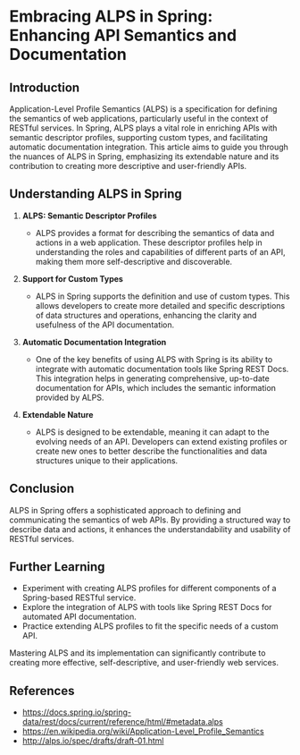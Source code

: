 # Embracing ALPS in Spring: Enhancing API Semantics and Documentation

## Introduction

Application-Level Profile Semantics (ALPS) is a specification for defining the semantics of web applications,
particularly useful in the context of RESTful services. In Spring, ALPS plays a vital role in enriching APIs with
semantic descriptor profiles, supporting custom types, and facilitating automatic documentation integration. This
article aims to guide you through the nuances of ALPS in Spring, emphasizing its extendable nature and its
contribution to creating more descriptive and user-friendly APIs.

## Understanding ALPS in Spring

1. **ALPS: Semantic Descriptor Profiles**

    - ALPS provides a format for describing the semantics of data and actions in a web application. These descriptor
      profiles help in understanding the roles and capabilities of different parts of an API, making them more
      self-descriptive and discoverable.

2. **Support for Custom Types**

    - ALPS in Spring supports the definition and use of custom types. This allows developers to create more detailed and
      specific descriptions of data structures and operations, enhancing the clarity and usefulness of the API
      documentation.

3. **Automatic Documentation Integration**

    - One of the key benefits of using ALPS with Spring is its ability to integrate with automatic documentation tools
      like Spring REST Docs. This integration helps in generating comprehensive, up-to-date documentation for APIs,
      which includes the semantic information provided by ALPS.

4. **Extendable Nature**

    - ALPS is designed to be extendable, meaning it can adapt to the evolving needs of an API. Developers can extend
      existing profiles or create new ones to better describe the functionalities and data structures unique to their
      applications.

## Conclusion

ALPS in Spring offers a sophisticated approach to defining and communicating the semantics of web APIs. By providing a
structured way to describe data and actions, it enhances the understandability and usability of RESTful services.

## Further Learning

- Experiment with creating ALPS profiles for different components of a Spring-based RESTful service.
- Explore the integration of ALPS with tools like Spring REST Docs for automated API documentation.
- Practice extending ALPS profiles to fit the specific needs of a custom API.

Mastering ALPS and its implementation can significantly contribute
to creating more effective, self-descriptive, and user-friendly web services.

## References

- https://docs.spring.io/spring-data/rest/docs/current/reference/html/#metadata.alps
- https://en.wikipedia.org/wiki/Application-Level_Profile_Semantics
- http://alps.io/spec/drafts/draft-01.html
